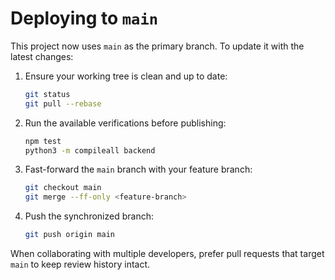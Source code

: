 # Deploying to `main`

This project now uses `main` as the primary branch. To update it with the latest changes:

1. Ensure your working tree is clean and up to date:
   ```bash
   git status
   git pull --rebase
   ```
2. Run the available verifications before publishing:
   ```bash
   npm test
   python3 -m compileall backend
   ```
3. Fast-forward the `main` branch with your feature branch:
   ```bash
   git checkout main
   git merge --ff-only <feature-branch>
   ```
4. Push the synchronized branch:
   ```bash
   git push origin main
   ```

When collaborating with multiple developers, prefer pull requests that target `main` to keep review history intact.
